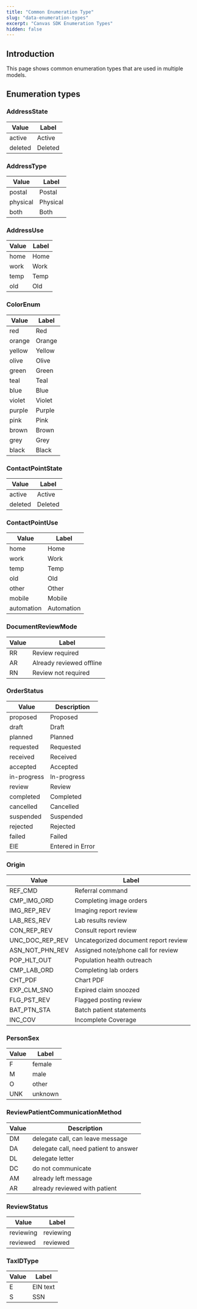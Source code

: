 ```yaml
---
title: "Common Enumeration Type"
slug: "data-enumeration-types"
excerpt: "Canvas SDK Enumeration Types"
hidden: false
---
```


## Introduction

This page shows common enumeration types that are used in multiple models.

## Enumeration types

### AddressState

| Value      | Label   |
|------------|---------|
| active     | Active  |
| deleted    | Deleted |

### AddressType

| Value      | Label    |
|------------|----------|
| postal     | Postal   |
| physical   | Physical |
| both       | Both     |

### AddressUse

| Value      | Label |
|------------|-------|
| home       | Home  |
| work       | Work  |
| temp       | Temp  |
| old        | Old   |

### ColorEnum

| Value    | Label    |
|----------|----------|
| red      | Red      |
| orange   | Orange   |
| yellow   | Yellow   |
| olive    | Olive    |
| green    | Green    |
| teal     | Teal     |
| blue     | Blue     |
| violet   | Violet   |
| purple   | Purple   |
| pink     | Pink     |
| brown    | Brown    |
| grey     | Grey     |
| black    | Black    |

### ContactPointState

| Value      | Label   |
|------------|---------|
| active     | Active  |
| deleted    | Deleted |

### ContactPointUse

| Value      | Label      |
|------------|------------|
| home       | Home       |
| work       | Work       |
| temp       | Temp       |
| old        | Old        |
| other      | Other      |
| mobile     | Mobile     |
| automation | Automation |

### DocumentReviewMode

| Value | Label                    |
|-------|--------------------------|
| RR    | Review required          |
| AR    | Already reviewed offline |
| RN    | Review not required      |

### OrderStatus

| Value       | Description      |
|-------------|------------------|
| proposed    | Proposed         |
| draft       | Draft            |
| planned     | Planned          |
| requested   | Requested        |
| received    | Received         |
| accepted    | Accepted         |
| in-progress | In-progress      |
| review      | Review           |
| completed   | Completed        |
| cancelled   | Cancelled        |
| suspended   | Suspended        |
| rejected    | Rejected         |
| failed      | Failed           |
| EIE         | Entered in Error |

### Origin

| Value           | Label                               |
|-----------------|-------------------------------------|
| REF_CMD         | Referral command                    |
| CMP_IMG_ORD     | Completing image orders             |
| IMG_REP_REV     | Imaging report review               |
| LAB_RES_REV     | Lab results review                  |
| CON_REP_REV     | Consult report review               |
| UNC_DOC_REP_REV |Uncategorized document report review |
| ASN_NOT_PHN_REV | Assigned note/phone call for review |
| POP_HLT_OUT     | Population health outreach          |
| CMP_LAB_ORD     | Completing lab orders               |
| CHT_PDF         | Chart PDF                           |
| EXP_CLM_SNO     | Expired claim snoozed               |
| FLG_PST_REV     | Flagged posting review              |
| BAT_PTN_STA     | Batch patient statements            |
| INC_COV         | Incomplete Coverage                 |

### PersonSex

| Value | Label     |
|-------|-----------|
| F   | female      |
| M   | male        |
| O   | other       |
| UNK | unknown     |

### ReviewPatientCommunicationMethod

| Value | Description                           |
|-------|---------------------------------------|
| DM    | delegate call, can leave message      |
| DA    | delegate call, need patient to answer |
| DL    | delegate letter                       |
| DC    | do not communicate                    |
| AM    | already left message                  |
| AR    | already reviewed with patient         |

### ReviewStatus

| Value     | Label     |
|-----------|-----------|
| reviewing | reviewing |
| reviewed  | reviewed  |

### TaxIDType

| Value | Label      |
|-------|------------|
| E     | EIN text   |
| S     | SSN        |
